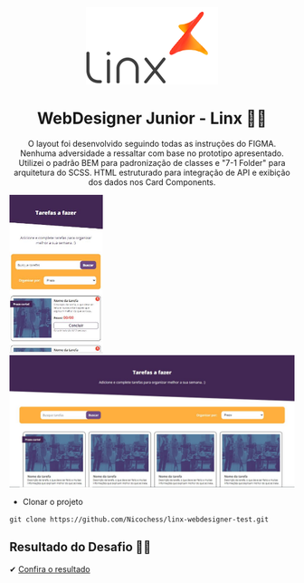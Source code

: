 <p align='center'><img src='./imgs/linxLogo.png'></p>  
<h1 align='center'>WebDesigner Junior - Linx 🐱‍🏍</h1>  
<p align='center'>O layout foi desenvolvido seguindo todas as instruções do FIGMA. Nenhuma adversidade a ressaltar com base no prototipo apresentado. Utilizei o padrão BEM para padronização de classes e "7-1 Folder" para arquitetura do SCSS. HTML estruturado para integração de API e exibição dos dados nos Card Components. </p>  
<p align='center'>
 <p align='left'><img src='./imgs/mobileLayout.JPG' width='165px'> <img src='./imgs/desktopLayout.JPG' width='600px'></p>
 </p>  


 - Clonar o projeto
```
git clone https://github.com/Nicochess/linx-webdesigner-test.git
```
<h2>Resultado do Desafio 🐱‍💻</h2>
<p> ✔ <a href='https://nicochess.github.io/linx-webdesigner/'>Confira o resultado</a></p>
